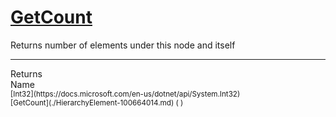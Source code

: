 # [GetCount](./HierarchyElement-100664014.md)

Returns number of elements under this node and itself
<br>
<hr>
Returns<img width=550/>Name
<br>
<sub>[Int32](https://docs.microsoft.com/en-us/dotnet/api/System.Int32)</sub><img width=500/><sub>[GetCount](./HierarchyElement-100664014.md) (  )</sub><br>


